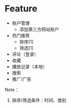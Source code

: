 # Feature

- 账户管理
  - 添加第三方网站账户
- 热门推荐
  - 排序[1]
  - 筛选[1]
- 评论（登录）
- 收藏
- 播放记录（本地）
- 搜索
- 推广/广告

Note：
1. 排序/筛选条件：时间、类别
